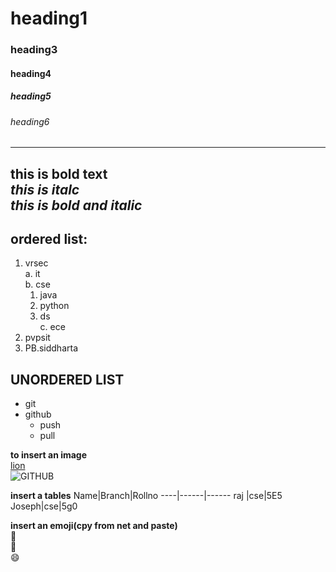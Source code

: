 # heading1
### heading3
#### heading4
##### heading5
###### heading6
-------------------------------------------------------------
**this is bold text**  
*this is italc*  
***this is bold and italic***  
-----------------------------------------------
**ordered list:**
---------------
1. vrsec   
  a. it   
  b. cse   
    1. java   
    2. python   
    3. ds   
  c. ece  
 2. pvpsit  
 3. PB.siddharta  
 
 **UNORDERED LIST**
-----------------
* git
* github
   * push
   * pull
 
 **to insert an image**    
[lion](https://encrypted-tbn0.gstatic.com/images?q=tbn:ANd9GcTUjKHk2fSzUjeYRdF0pHo-Eiz9Udshht45jw&usqp=CAU)     
![GITHUB](https://encrypted-tbn0.gstatic.com/images?q=tbn:ANd9GcTUjKHk2fSzUjeYRdF0pHo-Eiz9Udshht45jw&usqp=CAU)   

**insert a tables**
Name|Branch|Rollno
----|------|------
raj |cse|5E5
Joseph|cse|5g0

**insert an emoji(cpy from net and paste)**   
:rotating_light:  
:see_no_evil:         
:smile:      

